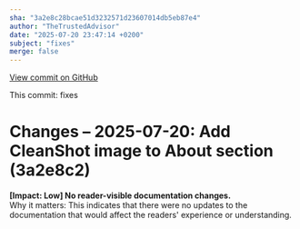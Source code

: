 ```yaml
---
sha: "3a2e8c28bcae51d3232571d23607014db5eb87e4"
author: "TheTrustedAdvisor"
date: "2025-07-20 23:47:14 +0200"
subject: "fixes"
merge: false
---
```


[View commit on GitHub](https://github.com/TheTrustedAdvisor/FabricAdoptionFramework/commit/3a2e8c28bcae51d3232571d23607014db5eb87e4)

This commit: fixes

# Changes – 2025-07-20: Add CleanShot image to About section (3a2e8c2)

**[Impact: Low] No reader-visible documentation changes.**  
Why it matters: This indicates that there were no updates to the documentation that would affect the readers' experience or understanding.
